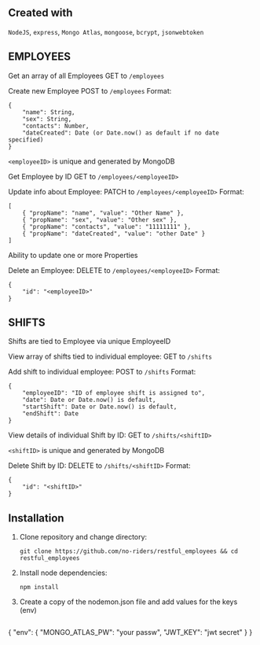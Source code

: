 ## Created with
`NodeJS`, `express`, `Mongo Atlas`, `mongoose`, `bcrypt`, `jsonwebtoken`

## EMPLOYEES

Get an array of all Employees
GET to `/employees`

Create new Employee
POST to `/employees`
Format:
```
{
	"name": String,
	"sex": String,
	"contacts": Number,
 	"dateCreated": Date (or Date.now() as default if no date specified)
}
```
`<employeeID>` is unique and generated by MongoDB

Get Employee by ID
GET to `/employees/<employeeID>`

Update info about Employee:
PATCH to `/employees/<employeeID>`
  Format:
```
[
	{ "propName": "name", "value": "Other Name" },
	{ "propName": "sex", "value": "Other sex" },
	{ "propName": "contacts", "value": "11111111" },
	{ "propName": "dateCreated", "value": "other Date" }
]
```
  Ability to update one or more Properties
  
Delete an Employee:
DELETE to `/employees/<employeeID>`
  Format:
```
{
	"id": "<employeeID>"
}
```


## SHIFTS

Shifts are tied to Employee via unique EmployeeID

View array of shifts tied to individual employee:
GET to `/shifts`

Add shift to individual employee:
POST to `/shifts`
Format:
```
{
	"employeeID": "ID of employee shift is assigned to",
	"date": Date or Date.now() is default,
	"startShift": Date or Date.now() is default,
	"endShift": Date
}
```

View details of individual Shift by ID:
GET to `/shifts/<shiftID>`
  
`<shiftID>` is unique and generated by MongoDB

Delete Shift by ID:
DELETE to `/shifts/<shiftID>`
  Format:
```
{
	"id": "<shiftID>"
}
```
  
## Installation

1. Clone repository and change directory:

   ```
   git clone https://github.com/no-riders/restful_employees && cd restful_employees
   ```

2. Install node dependencies:

   ```
   npm install
   ```

3. Create a copy of the nodemon.json file and add values for the keys (env)
   
   ```
{
    "env": {
        "MONGO_ATLAS_PW": "your passw",
        "JWT_KEY": "jwt secret"
	    }
}
   ```
